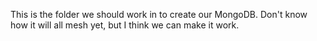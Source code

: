 This is the folder we should work in to create our MongoDB. Don't know how it will all mesh yet, but I think we can make it work.